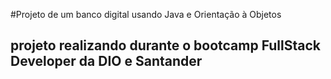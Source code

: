 #Projeto de um banco digital usando Java e Orientação à Objetos
## projeto realizando durante o bootcamp FullStack Developer da DIO e Santander